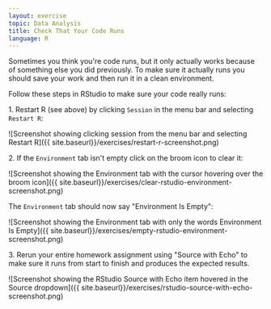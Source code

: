 ```yaml
---
layout: exercise
topic: Data Analysis
title: Check That Your Code Runs
language: R
---
```


Sometimes you think you're code runs, but it only actually works because of something else you did previously. To make sure it actually runs you should save your work and then run it in a clean environment.

Follow these steps in RStudio to make sure your code really runs:

1\. Restart R (see above) by clicking `Session` in the menu bar and selecting `Restart R`: 

![Screenshot showing clicking session from the menu bar and selecting Restart R]({{ site.baseurl}}/exercises/restart-r-screenshot.png)

2\. If the `Environment` tab isn't empty click on the broom icon to clear it:

![Screenshot showing the Environment tab with the cursor hovering over the broom icon]({{ site.baseurl}}/exercises/clear-rstudio-environment-screenshot.png)

The `Environment` tab should now say "Environment Is Empty":

![Screenshot showing the Environment tab with only the words Environment Is Empty]({{ site.baseurl}}/exercises/empty-rstudio-environment-screenshot.png)

3\. Rerun your entire homework assignment using "Source with Echo" to make sure it runs from start to finish and produces the expected results.

![Screenshot showing the RStudio Source with Echo item hovered in the Source dropdown]({{ site.baseurl}}/exercises/rstudio-source-with-echo-screenshot.png)
